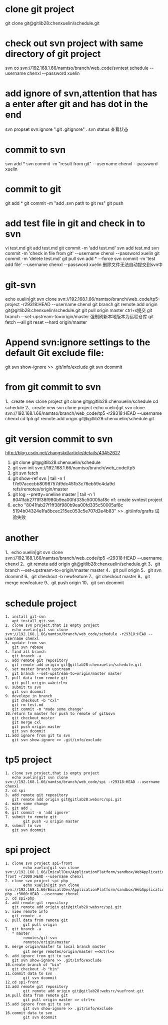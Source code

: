 # clone git project
   git clone git@gitlib28:chenxuelin/schedule.git
# check out svn project with same directory of git project
   svn co svn://192.168.1.66/namtso/branch/web_code/svntest schedule --username chenxl --password xuelin
# add ignore of svn,attention that has a enter after git and has dot in the end
   svn propset svn:ignore ".git
   .gitignore" .
   svn status 查看状态
# commit to svn 
  svn add *
  svn commit -m "result from git"  --username chenxl --password xuelin
# commit to git
   git add * 
   git commit -m "add .svn path to git res"
   git push
# add test file in git and check in to svn
   vi test.md
   git add test.md
   git commit -m 'add test.md'
   svn add test.md 
   svn commit -m 'check in file from git'  --username chenxl --password xuelin
   git commit -m 'delete test.md'
   git pull
   svn add * --force
   svn commit -m 'test add file' --username chenxl --password xuelin
   删除文件无法自动提交到svn中
   
# git-svn
   echo xuelin|git svn clone svn://192.168.1.66/namtso/branch/web_code/tp5-project -r29318:HEAD --username chenxl
   git branch
   git remote add origin git@gitlib28:chenxuelin/schedule.git
   git pull origin master ctrl+x提交
   git branch --set-upstream-to=origin/master
   强制刷新本地版本为远程仓库
   git fetch --all
   git reset --hard origin/master 
   # Append svn:ignore settings to the default Git exclude file:
   git svn show-ignore >> .git/info/exclude
   git svn dcommit
   
# from git commit to svn
   1、create new clone project
   git clone git@gitlib28:chenxuelin/schedule
   cd schedule
   2、create new svn clone project
   echo xuelin|git svn clone svn://192.168.1.66/namtso/branch/web_code/tp5 -r29318:HEAD --username chenxl
   cd tp5
   git remote add origin git@gitlib28:chenxuelin/schedule.git

# git version commit to svn
   http://blog.csdn.net/zhangskd/article/details/43452627
   1. git clone git@gitlib28:chenxuelin/schedule
   2. git svn init svn://192.168.1.66/namtso/branch/web_code/tp5 
   3. git svn fetch
   4. git show-ref svn | tail -n 1
       f7e97acecbb8098757d9dc451b3c76eb59c4da9d refs/remotes/origin/master
   5. git log --pretty=oneline master | tail -n 1 
       8041fab27f1ff38f980b9ea00fd335c50005af8c nf:  create svntest project
   6. echo "8041fab27f1ff38f980b9ea00fd335c50005af8c 5194b04324e1fa8bcec215ec053c5e707d2e4b83" >> .git/info/grafts
   试验失败
   
# another
   1、echo xuelin|git svn clone svn://192.168.1.66/namtso/branch/web_code/tp5 -r29318:HEAD --username chenxl
   2、git remote add origin git@gitlib28:chenxuelin/schedule.git
   3、git branch --set-upstream-to=origin/master master
   4、git pull origin 
   5、git svn dcommit
   6、git checkout -b newfeature
   7、git checkout master
   8、git merge newfeature
   9、git push origin
   10、git svn dcommit
   
 # schedule project
 
    1. install git-svn
       apt install git-svn
    2. clone svn project,that is empty project
       echo xuelin|git svn clone svn://192.168.1.66/namtso/branch/web_code/schedule -r29318:HEAD --username chenxl
    3. update from svn
       git svn rebase
    4. find all branch
       git branch -a
    5. add remote git repository
       git remote add origin git@gitlab28:chenxuelin/schedule.git    
    6. set master branch upstream
       git branch --set-upstream-to=origin/master master
    7. pull data from remote git
       git pull origin ==》ctrl+x
    8. submit to svn
       git svn dcommit
    9. develope in branch 
       git checkout -b "cxl"   
       git rm test.md
       git commit -m "made some change"
    10.return to master for push to remote of git&svn
       git checkout master
       git merge cxl
       git push origin master
       git svn dcommit
    11.add ignore from git to svn
       git svn show-ignore >> .git/info/exclude
       
# tp5 project
      
    1. clone svn project,that is empty project
       echo xuelin|git svn clone svn://192.168.1.66/namtso/branch/web_code/spi -r29318:HEAD --username chenxl
    2. cd spi
    3. add remote git repository
       git remote add origin git@gitlab28:websrc/spi.git
    4. make some change
    5. git add .
    6. git commit -m 'add ignore'
    7. submit to remote git
    		git push -u origin master
    8. submit to svn
       git svn dcommit

# spi project
    1. clone svn project spi-front  
    		echo xuelin|git svn clone svn://192.168.1.66/EmicallDev/ApplicationPlatform/sandbox/WebApplication/spi-front -r3000:HEAD --username chenxl 
    2. clone svn project spi-php
    		echo xuelin|git svn clone svn://192.168.1.66/EmicallDev/ApplicationPlatform/sandbox/WebApplication/spi-php -r3000:HEAD --username chenxl
    3. cd spi-php
    4. add remote git repository
       git remote add origin git@gitlab28:websrc/spi.git
    5. view remote info
       git remote -v
    6. pull data from remote git
    		git pull origin
    7. git branch -a
       * master
       		remotes/git-svn
       		remotes/origin/master
    8. merge origin/master to local branch master
    		git merge remotes/origin/master ==》ctrl+x
    9. add ignore from git to svn
       git svn show-ignore >> .git/info/exclude
    10.create branch of "bin" 
       git checkout -b "bin"
    11.commit data to svn
    		git svn dcommit
    12.cd spi-front
    13.add remote git repository
    		git remote add origin git@gitlab28:websrc/vuefront.git
    14.pull data from remote git
    		git pull origin master => ctrl+x
    15.add ignore from git to svn
    		git svn show-ignore >> .git/info/exclude
    16.commit data to svn
    		git svn dcommit
